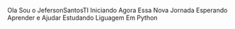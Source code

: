 Ola Sou o JefersonSantosTI
Iniciando Agora Essa Nova Jornada 
Esperando Aprender e Ajudar
Estudando Liguagem Em Python
